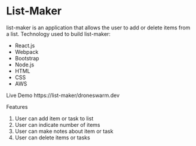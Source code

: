 # List-Maker

list-maker is an application that allows the user to add or delete items from a list.
Technology used to build list-maker:
- React.js
- Webpack
- Bootstrap
- Node.js
- HTML
- CSS
- AWS

Live Demo https://list-maker/droneswarm.dev

Features
1. User can add item or task to list
2. User can indicate number of items
3. User can make notes about item or task
4. User can delete items or tasks
